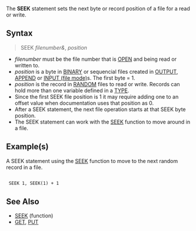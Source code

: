 The **SEEK** statement sets the next byte or record position of a file for a read or write.

## Syntax

> SEEK *filenumber&*, *position*

* *filenumber* must be the file number that is [OPEN](OPEN) and being read or written to.
* *position* is a byte in [BINARY](BINARY) or sequencial files created in [OUTPUT](OUTPUT), [APPEND](APPEND) or [INPUT (file mode)](INPUT (file mode))s. The first byte = 1.
* *position* is the record in [RANDOM](RANDOM) files to read or write. Records can hold more than one variable defined in a [TYPE](TYPE).
* Since the first SEEK file position is 1 it may require adding one to an offset value when documentation uses that position as 0.
* After a SEEK statement, the next file operation starts at that SEEK byte position.
* The SEEK statement can work with the [SEEK](SEEK) function to move around in a file.

## Example(s)

A SEEK statement using the [SEEK](SEEK) function to move to the next random record in a file.

```vb

 SEEK 1, SEEK(1) + 1

```

## See Also

* [SEEK](SEEK) (function)
* [GET](GET), [PUT](PUT)

